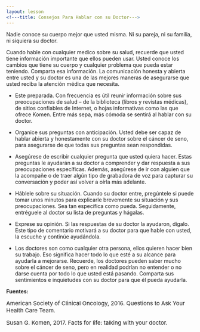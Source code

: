 ```yaml
---
layout: lesson
<!---title: Consejos Para Hablar con su Doctor--->
---
```


Nadie conoce su cuerpo mejor que usted misma. Ni su pareja, ni su familia, ni siquiera su doctor.

Cuando hable con cualquier medico sobre su salud, recuerde que usted tiene información importante que ellos pueden usar. Usted conoce los cambios que tiene su cuerpo y cualquier problema que pueda estar teniendo. Comparta esa información. La comunicación honesta y abierta entre usted y su doctor es una de las mejores maneras de asegurarse que usted reciba la atención médica que necesita.

* Este preparada. Con frecuencia es útil reunir información sobre sus preocupaciones de salud – de la biblioteca (libros y revistas médicas), de sitios confiables de Internet, o hojas informativas como las que ofrece Komen. Entre más sepa, más cómoda se sentirá al hablar con su doctor.

* Organice sus preguntas con anticipación. Usted debe ser capaz de hablar abierta y honestamente con su doctor sobre el cáncer de seno, para asegurarse de que todas sus preguntas sean respondidas. 

* Asegúrese de escribir cualquier pregunta que usted quiera hacer. Estas preguntas le ayudarán a su doctor a comprender y dar respuesta a sus preocupaciones específicas. Además, asegúrese de ir con alguien que la acompañe o de traer algún tipo de grabadora de voz para capturar su conversación y poder así volver a oírla más adelante.

* Háblele sobre su situación. Cuando su doctor entre, pregúntele si puede tomar unos minutos para explicarle brevemente su situación y sus preocupaciones. Sea tan específica como pueda. Seguidamente, entréguele al doctor su lista de preguntas y hágalas.

* Exprese su opinión. Si las respuestas de su doctor la ayudaron, dígalo. Este tipo de comentario motivará a su doctor para que hable con usted, la escuche y continúe ayudándola.

* Los doctores son como cualquier otra persona, ellos quieren hacer bien su trabajo. Eso significa hacer todo lo que esté a su alcance para ayudarla a mejorarse. Recuerde, los doctores pueden saber mucho sobre el cáncer de seno, pero en realidad podrían no entender o no darse cuenta por todo lo que usted está pasando. Comparta sus sentimientos e inquietudes con su doctor para que él pueda ayudarla.

**Fuentes:**

<span style="font-size:15px;">American Society of Clinical Oncology, 2016. Questions to Ask Your Health Care Team.</span>

<span style="font-size:15px;">Susan G. Komen, 2017. Facts for life: talking with your doctor.</span>